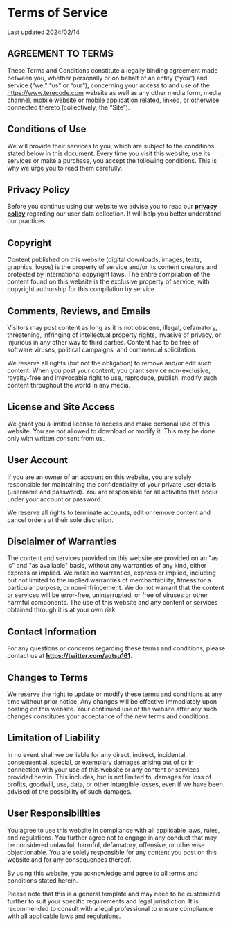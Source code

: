 # Terms of Service

Last updated 2024/02/14

## AGREEMENT TO TERMS

These Terms and Conditions constitute a legally binding agreement made between you, whether personally or on behalf of an entity (“you”) and service (“we,” “us” or “our”), concerning your access to and use of the https://www.terecode.com website as well as any other media form, media channel, mobile website or mobile application related, linked, or otherwise connected thereto (collectively, the “Site”).

## Conditions of Use

We will provide their services to you, which are subject to the conditions stated below in this document. Every time you visit this website, use its services or make a purchase, you accept the following conditions. This is why we urge you to read them carefully.

## Privacy Policy

Before you continue using our website we advise you to read our **[privacy policy](/docs/policies/privacy-policy)**  regarding our user data collection. It will help you better understand our practices.

## Copyright

Content published on this website (digital downloads, images, texts, graphics, logos) is the property of service and/or its content creators and protected by international copyright laws. The entire compilation of the content found on this website is the exclusive property of service, with copyright authorship for this compilation by service.

## Comments, Reviews, and Emails

Visitors may post content as long as it is not obscene, illegal, defamatory, threatening, infringing of intellectual property rights, invasive of privacy, or injurious in any other way to third parties. Content has to be free of software viruses, political campaigns, and commercial solicitation.

We reserve all rights (but not the obligation) to remove and/or edit such content. When you post your content, you grant service non-exclusive, royalty-free and irrevocable right to use, reproduce, publish, modify such content throughout the world in any media.

## License and Site Access

We grant you a limited license to access and make personal use of this website. You are not allowed to download or modify it. This may be done only with written consent from us.

## User Account

If you are an owner of an account on this website, you are solely responsible for maintaining the confidentiality of your private user details (username and password). You are responsible for all activities that occur under your account or password.

We reserve all rights to terminate accounts, edit or remove content and cancel orders at their sole discretion.

## Disclaimer of Warranties

The content and services provided on this website are provided on an "as is" and "as available" basis, without any warranties of any kind, either express or implied. We make no warranties, express or implied, including but not limited to the implied warranties of merchantability, fitness for a particular purpose, or non-infringement. We do not warrant that the content or services will be error-free, uninterrupted, or free of viruses or other harmful components. The use of this website and any content or services obtained through it is at your own risk.

## Contact Information
For any questions or concerns regarding these terms and conditions, please contact us at **https://twitter.com/aotsu161**.

## Changes to Terms
We reserve the right to update or modify these terms and conditions at any time without prior notice. Any changes will be effective immediately upon posting on this website. Your continued use of the website after any such changes constitutes your acceptance of the new terms and conditions.

## Limitation of Liability
In no event shall we be liable for any direct, indirect, incidental, consequential, special, or exemplary damages arising out of or in connection with your use of this website or any content or services provided herein. This includes, but is not limited to, damages for loss of profits, goodwill, use, data, or other intangible losses, even if we have been advised of the possibility of such damages.

## User Responsibilities
You agree to use this website in compliance with all applicable laws, rules, and regulations. You further agree not to engage in any conduct that may be considered unlawful, harmful, defamatory, offensive, or otherwise objectionable. You are solely responsible for any content you post on this website and for any consequences thereof.

By using this website, you acknowledge and agree to all terms and conditions stated herein.

Please note that this is a general template and may need to be customized further to suit your specific requirements and legal jurisdiction. It is recommended to consult with a legal professional to ensure compliance with all applicable laws and regulations.